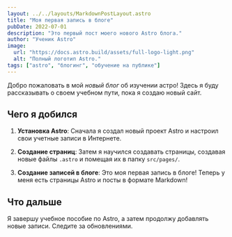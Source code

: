 ```yaml
---
layout: ../../layouts/MarkdownPostLayout.astro
title: "Моя первая запись в блоге"
pubDate: 2022-07-01
description: "Это первый пост моего нового Astro блога."
author: "Ученик Astro"
image:
  url: "https://docs.astro.build/assets/full-logo-light.png"
  alt: "Полный логотип Astro."
tags: ["astro", "блогинг", "обучение на публике"]
---
```


Добро пожаловать в мой _новый блог_ об изучении астро! Здесь я буду рассказывать о своем учебном пути, пока я создаю новый сайт.

## Чего я добился

1. **Установка Astro**: Сначала я создал новый проект Astro и настроил свои учетные записи в Интернете.

2. **Создание страниц**: Затем я научился создавать страницы, создавая новые файлы `.astro` и помещая их в папку `src/pages/`.

3. **Создание записей в блоге**: Это моя первая запись в блоге! Теперь у меня есть страницы Astro и посты в формате Markdown!

## Что дальше

Я завершу учебное пособие по Astro, а затем продолжу добавлять новые записи. Следите за обновлениями.
